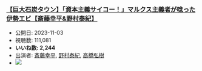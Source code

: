 ### [【巨大石炭タウン】「資本主義サイコー！」マルクス主義者が唸った伊勢エビ【斎藤幸平&野村泰紀】](https://www.youtube.com/watch?v=vJKhCj05sbQ)
-   公開日: 2023-11-03
-   視聴数: 111,081
-   **いいね数: 2,244**
-   出演者: [斎藤幸平](/rehacq_fan/people/斎藤幸平 "wikilink"), [野村泰紀](/rehacq_fan/people/野村泰紀 "wikilink"), [高橋弘樹](/rehacq_fan/people/高橋弘樹 "wikilink")
- [![](https://img.youtube.com/vi/vJKhCj05sbQ/hqdefault.jpg)](https://www.youtube.com/watch?v=vJKhCj05sbQ)

